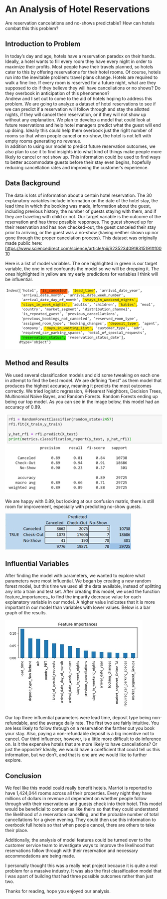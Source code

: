 # An Analysis of Hotel Reservations
Are reservation cancelations and no-shows predictable? 
How can hotels combat this this problem?

## Introduction to Problem
In today’s day and age, hotels have a reservation paradox on their hands.  Ideally, a hotel wants to fill every room they have every night in order to maximize their profits.  Most people have their travels planned, so hotels cater to this by offering reservations for their hotel rooms.  Of course, hotels run into the inevitable problem: travel plans change.  Hotels are required to walk a fine line.  If every room is reserved for a future night, what are they supposed to do if they believe they will have cancellations or no shows?  Do they overbook in anticipation of this phenomenon?  
Andrew and I set out to come to the aid of hotels hoping to address this problem.  We are going to analyze a dataset of hotel reservations to see if we can predict if a reservation will follow through and stay the allotted nights, if they will cancel their reservation, or if they will not show up without any explanation.  We plan to develop a model that could look at future reservations and help hotel managers predict what the guest will end up doing.  Ideally this could help them overbook just the right number of rooms so that when people cancel or no-show, the hotel is not left with empty rooms generating no revenue.  
In addition to using our model to predict future reservation outcomes, we also plan to use it to find insights into what kind of things make people more likely to cancel or not show up.  This information could be used to find ways to better accommodate guests before their stay even begins, hopefully reducing cancellation rates and improving the customer’s experience.

## Data Background
The data is lots of information about a certain hotel reservation.  The 30 explanatory variables include information on the date of the hotel stay, the lead time in which the booking was made, information about the guest, including previous history, the number of guests staying with them, and if they are traveling with child or not.  Our target variable is the outcome of the reservation and has three possible responses.  The guest showed up for their reservation and has now checked-out, the guest canceled their stay prior to arriving, or the guest was a no-show (having neither shown up nor gone through the proper cancelation process).
This dataset was originally made public here: https://www.sciencedirect.com/science/article/pii/S2352340918315191#f0010

Here is a list of model variables.  The one highlighted in green is our target variable, the one in red confounds the model so we will be dropping it.  The ones highlighted in yellow are my early predictions for variables I think will be influential. 

![open](variables.jpg)

## Method and Results
We used several classification models and did some tweaking on each one in attempt to find the best model.  We are defining “best” as them model that produces the highest accuracy, meaning it predicts the most outcomes correctly.
We tried logistic regression, K-Nearest Neighbors, Decision Trees, Multinomial Naïve Bayes, and Random Forests.  Random Forests ending up being our top model.  As you can see in the image below, this model had an accuracy of 0.89.

![open](modelcode.jpg)

We are happy with 0.89, but looking at our confusion matrix, there is still room for improvement, especially with predicting no-show guests.  

![open](confusionmatrix.jpg)


## Influential Variables
After finding the model with parameters, we wanted to explore what parameters were most influential.  We began by creating a new random forest model, but this time we used all the data available, instead of splitting any into a train and test set.  After creating this model, we used the function feature_importances_ to find the impurity decrease value for each explanatory variable in our model.  A higher value indicates that it is more important in our model than variables with lower values. Below is a bar graph of the results.

![open](featuresplot.jpg)

Our top three influential parameters were lead time, deposit type being non-refundable, and the average daily rate.  The first two are fairly intuitive.  You are less likely to follow through on a reservation the farther out you book your stay.  Also, paying a non-refundable deposit is a big incentive not to cancel.  Our third influencer, however, is a little more difficult to do inference on.  Is it the expensive hotels that are more likely to have cancellations?  Or just the opposite?  Ideally, we would have a coefficient that could tell us this information, but we don’t, and that is one are we would like to further explore. 


## Conclusion
We feel like this model could really benefit hotels.  Marriot is reported to have 1,424,044 rooms across all their properties.  Every night they have millions of dollars in revenue all dependent on whether people follow through with their reservations and guests check into their hotel.  This model would be beneficial to companies like theirs so that they could understand the likelihood of a reservation cancelling, and the probable number of total cancellations for a given evening.  They could then use this information to overbook full hotels so that when people cancel, there are others to take their place.

Additionally, the analysis of model features could be turned over to the customer service team to investigate ways to improve the likelihood that reservations follow through with their reservation and necessary accommodations are being made.  

I personally thought this was a really neat project because it is quite a real problem for a massive industry.  It was also the first classification model that I was apart of building that had three possible outcomes rather than just two.

Thanks for reading, hope you enjoyed our analysis.

